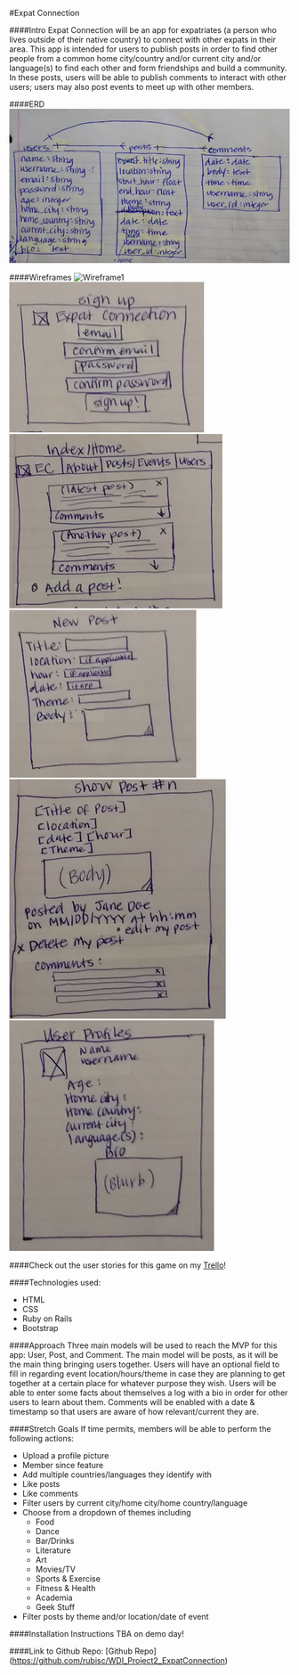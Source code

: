#Expat Connection

####Intro
Expat Connection will be an app for expatriates (a person who lives outside of their native country) to connect with other expats in their area. This app is intended for users to publish posts in order to find other people from a common home city/country and/or current city and/or language(s) to find each other and form friendships and build a community. In these posts, users will be able to publish comments to interact with other users; users may also post events to meet up with other members.

####ERD
![ERD](./app/assets/images/Wireframe0_ERD.png)

####Wireframes
![Wireframe1](./app/assets/images/assets/Wireframe1_login.png)
![Wireframe1](./app/assets/images/Wireframe2_signup.png)
![Wireframe1](./app/assets/images/Wireframe3_indexhome.png)
![Wireframe1](./app/assets/images/Wireframe4_newpost.png)
![Wireframe1](./app/assets/images/Wireframe5_showpost.png)
![Wireframe1](./app/assets/images/Wireframe6_userprofs.png)

####Check out the user stories for this game on my [Trello](https://trello.com/b/Gc2KbHP5/wdi-sm-43-project-2)!

####Technologies used:
+ HTML
+ CSS
+ Ruby on Rails
+ Bootstrap

####Approach
Three main models will be used to reach the MVP for this app: User, Post, and Comment. The main model will be posts, as it will be the main thing bringing users together. Users will have an optional field to fill in regarding event location/hours/theme in case they are planning to get together at a certain place for whatever purpose they wish. Users will be able to enter some facts about themselves a log with a bio in order for other users to learn about them. Comments will be enabled with a date & timestamp so that users are aware of how relevant/current they are.


####Stretch Goals
If time permits, members will be able to perform the following actions:

+ Upload a profile picture
+ Member since feature
+ Add multiple countries/languages they identify with
+ Like posts
+ Like comments
+ Filter users by current city/home city/home country/language
+ Choose from a dropdown of themes including
	+ Food
	+ Dance
	+ Bar/Drinks
	+ Literature
	+ Art
	+ Movies/TV
	+ Sports & Exercise
	+ Fitness & Health
	+ Academia
	+ Geek Stuff
+ Filter posts by theme and/or location/date of event


####Installation Instructions
TBA on demo day!

####Link to Github Repo: [Github Repo] (https://github.com/rubisc/WDI_Project2_ExpatConnection)
